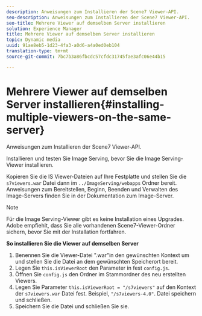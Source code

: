 ```yaml
---
description: Anweisungen zum Installieren der Scene7 Viewer-API.
seo-description: Anweisungen zum Installieren der Scene7 Viewer-API.
seo-title: Mehrere Viewer auf demselben Server installieren
solution: Experience Manager
title: Mehrere Viewer auf demselben Server installieren
topic: Dynamic media
uuid: 91ae8eb5-1d23-4fa3-a0d6-a4a0ed0eb104
translation-type: tm+mt
source-git-commit: 7bc7b3a86fbcdc57cfdc31745fae3afc06e44b15

---
```



# Mehrere Viewer auf demselben Server installieren{#installing-multiple-viewers-on-the-same-server}

Anweisungen zum Installieren der Scene7 Viewer-API.

Installieren und testen Sie Image Serving, bevor Sie die Image Serving-Viewer installieren.

Kopieren Sie die IS Viewer-Dateien auf Ihre Festplatte und stellen Sie die `s7viewers.war` Datei dann im `../ImageServing/webapps` Ordner bereit. Anweisungen zum Bereitstellen, Beginn, Beenden und Verwalten des Image-Servers finden Sie in der Dokumentation zum Image-Server.

>[!NOTE]
>
>Für die Image Serving-Viewer gibt es keine Installation eines Upgrades. Adobe empfiehlt, dass Sie alle vorhandenen Scene7-Viewer-Ordner sichern, bevor Sie mit der Installation fortfahren.

**So installieren Sie die Viewer auf demselben Server**

1. Benennen Sie die Viewer-Datei &quot;.war&quot;in den gewünschten Kontext um und stellen Sie die Datei an dem gewünschten Speicherort bereit.
1. Legen Sie `this.isViewerRoot` den Parameter in fest `config.js`.
1. Öffnen Sie `config.js` den Ordner im Stammordner des neu erstellten Viewers.
1. Legen Sie Parameter `this.isViewerRoot = "/s7viewers"` auf den Kontext der `s7viewers.war` Datei fest. Beispiel, `"/s7viewers-4.0"`. Datei speichern und schließen.
1. Speichern Sie die Datei und schließen Sie sie.
